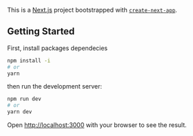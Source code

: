 This is a [Next.js](https://nextjs.org/) project bootstrapped with [`create-next-app`](https://github.com/vercel/next.js/tree/canary/packages/create-next-app).

## Getting Started

First, install packages dependecies

```bash
npm install -i
# or
yarn
```


then run the development server:

```bash
npm run dev
# or
yarn dev
```

Open [http://localhost:3000](http://localhost:3000) with your browser to see the result.
